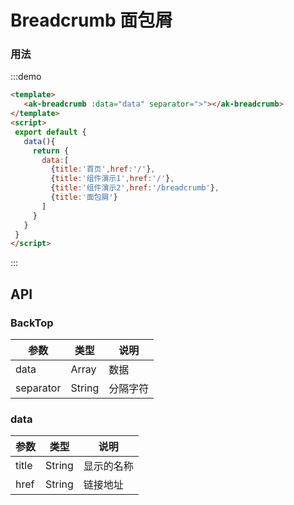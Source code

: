<!-- Created by 337547038 on 2019/8/6 0006. -->
# Breadcrumb 面包屑
### 用法
:::demo 
```html
<template>
   <ak-breadcrumb :data="data" separator=">"></ak-breadcrumb>
</template>
<script>
 export default {
   data(){
     return {
       data:[
         {title:'首页',href:'/'},
         {title:'组件演示1',href:'/'},
         {title:'组件演示2',href:'/breadcrumb'},
         {title:'面包屑'}
       ]
     }
   }
 }
</script>
```
:::

## API
### BackTop
|参数|类型|说明|
|-|-|-|
|data           | Array          |数据|
|separator      | String         |分隔字符|

### data
|参数|类型|说明|
|-|-|-|
|title           | String          |显示的名称|
|href            | String          |链接地址|
